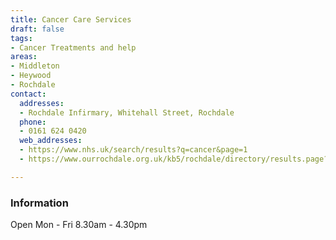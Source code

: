 ```yaml
---
title: Cancer Care Services
draft: false
tags:
- Cancer Treatments and help
areas:
- Middleton
- Heywood
- Rochdale
contact:
  addresses:
  - Rochdale Infirmary, Whitehall Street, Rochdale
  phone:
  - 0161 624 0420
  web_addresses:
  - https://www.nhs.uk/search/results?q=cancer&page=1
  - https://www.ourrochdale.org.uk/kb5/rochdale/directory/results.page?qt=cancer+care&term=&sorttype=relevance

---
```


### Information

Open Mon - Fri 8.30am - 4.30pm